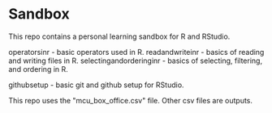 
# Sandbox

<!-- badges: start -->
<!-- badges: end -->

This repo contains a personal learning sandbox for R and RStudio.

operatorsinr - basic operators used in R.
readandwriteinr - basics of reading and writing files in R.
selectingandorderinginr - basics of selecting, filtering, and ordering in R.

githubsetup - basic git and github setup for RStudio.

This repo uses the "mcu_box_office.csv" file. Other csv files are outputs.



